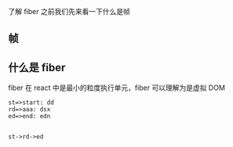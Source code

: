 了解 fiber 之前我们先来看一下什么是帧

## 帧

## 什么是 fiber

fiber 在 react 中是最小的粒度执行单元，fiber 可以理解为是虚拟 DOM

```flow
st=>start: dd
rd=>aaa: dsx
ed=>end: edn


st->rd->ed
```
